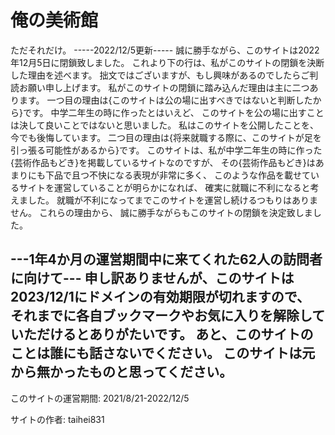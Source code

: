 # 俺の美術館
ただそれだけ。
-----2022/12/5更新-----
誠に勝手ながら、このサイトは2022年12月5日に閉鎖致しました。
これより下の行は、私がこのサイトの閉鎖を決断した理由を述べます。
拙文ではございますが、もし興味があるのでしたらご判読お願い申し上げます。
私がこのサイトの閉鎖に踏み込んだ理由は主に二つあります。
一つ目の理由は{このサイトは公の場に出すべきではないと判断したから}です。
中学二年生の時に作ったとはいえど、
このサイトを公の場に出すことは決して良いことではないと思いました。
私はこのサイトを公開したことを、今でも後悔しています。
二つ目の理由は{将来就職する際に、このサイトが足を引っ張る可能性があるから}です。
このサイトは、私が中学二年生の時に作った{芸術作品もどき}を掲載しているサイトなのですが、
その{芸術作品もどき}はあまりにも下品で且つ不快になる表現が非常に多く、
このような作品を載せているサイトを運営していることが明らかになれば、
確実に就職に不利になると考えました。
就職が不利になってまでこのサイトを運営し続けるつもりはありません。
これらの理由から、
誠に勝手ながらもこのサイトの閉鎖を決定致しました。

---1年4か月の運営期間中に来てくれた62人の訪問者に向けて---
申し訳ありませんが、このサイトは2023/12/1にドメインの有効期限が切れますので、
それまでに各自ブックマークやお気に入りを解除していただけるとありがたいです。
あと、このサイトのことは誰にも話さないでください。
このサイトは元から無かったものと思ってください。
-
このサイトの運営期間:
2021/8/21-2022/12/5

サイトの作者:
taihei831
